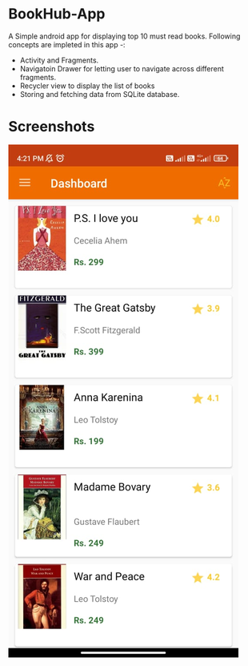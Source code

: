# BookHub-App
A Simple android app for displaying top 10 must read books. 
Following concepts are impleted in this app -:
* Activity and Fragments.
* Navigatoin Drawer for letting user to navigate across different fragments.
* Recycler view to display the list of books
* Storing and fetching data from SQLite database.

# Screenshots
![Dashboard](app/src/main/ScreenShots/Dashboard.jpeg)
